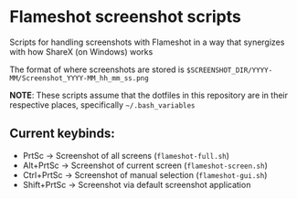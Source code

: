 # Flameshot screenshot scripts

Scripts for handling screenshots with Flameshot in a way that synergizes with how ShareX (on Windows) works

The format of where screenshots are stored is `$SCREENSHOT_DIR/YYYY-MM/Screenshot_YYYY-MM_hh_mm_ss.png`

**NOTE**: These scripts assume that the dotfiles in this repository are in their respective places, specifically `~/.bash_variables`

## Current keybinds:

- PrtSc -> Screenshot of all screens (`flameshot-full.sh`)
- Alt+PrtSc -> Screenshot of current screen (`flameshot-screen.sh`)
- Ctrl+PrtSc -> Screenshot of manual selection (`flameshot-gui.sh`)
- Shift+PrtSc -> Screenshot via default screenshot application